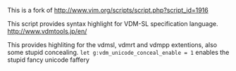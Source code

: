 This is a fork of http://www.vim.org/scripts/script.php?script_id=1916

This script provides syntax highlight for VDM-SL specification language.
http://www.vdmtools.jp/en/

This provides highliting for the vdmsl, vdmrt and vdmpp extentions, also some stupid concealing.
`let g:vdm_unicode_conceal_enable = 1` enables the stupid fancy unicode faffery

